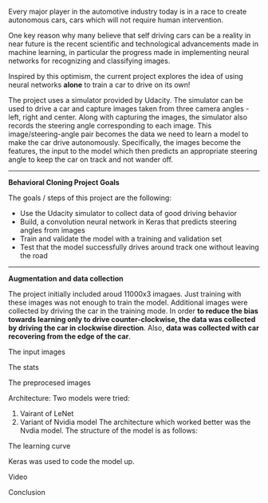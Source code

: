 Every major player in the automotive industry today is in a race to create autonomous cars, cars which will not require human intervention. 

One key reason why many believe that self driving cars can be a reality in near future is the recent scientific and technological advancements made in machine learning, in particular the progress made in implementing neural networks for recognizing and classifying images.

Inspired by this optimism, the current project explores the idea of using neural networks **alone** to train a car to drive on its own!

The project uses a simulator provided by Udacity. The simulator can be used to drive a car and capture images taken from three camera angles - left, right and center. Along with capturing the images, the simulator also records the steering angle corresponding to each image. This image/steering-angle pair becomes the data we need to learn a model to make the car drive autonomously. Specifically, the images become the features, the input to the model which then predicts an appropriate steering angle to keep the car on track and not wander off. 

---

**Behavioral Cloning Project Goals**

The goals / steps of this project are the following:
* Use the Udacity simulator to collect data of good driving behavior
* Build, a convolution neural network in Keras that predicts steering angles from images
* Train and validate the model with a training and validation set
* Test that the model successfully drives around track one without leaving the road

---

**Augmentation and data collection**

The project initially included aroud 11000x3 imagaes. Just training with these images was not enough to train the model. Additional images were collected by driving the car in the training mode. In order **to reduce the bias towards learning only to drive counter-clockwise, the data was collected by driving the car in clockwise direction**. Also, **data was collected with car recovering from the edge of the car**.  

The input images

The stats

The preprocesed images

Architecture:
Two models were tried: 
1) Vairant of LeNet
2) Variant of Nvidia model 
The architecture which worked better was the Nvdia model. The structure of the model is as follows:

The learning curve

Keras was used to code the model up.    


Video


Conclusion

